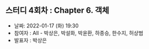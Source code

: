 ## 스터디 4회차 : Chapter 6. 객체

- 날짜: 2022-01-17 (화) 19:30
- 참여자 : All - 박상은, 박설화, 박윤환, 하종승, 한수지, 허상범
- 발표자 : 박상은
